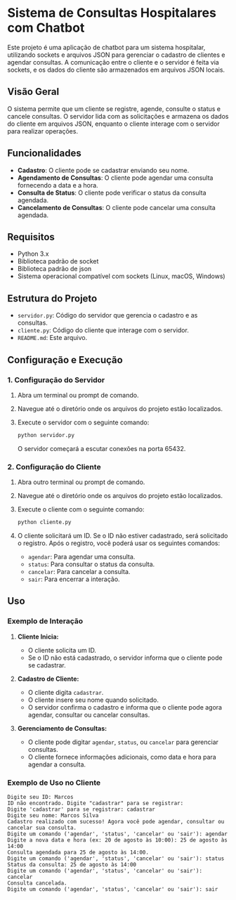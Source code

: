 # Sistema de Consultas Hospitalares com Chatbot

Este projeto é uma aplicação de chatbot para um sistema hospitalar, utilizando sockets e arquivos JSON para gerenciar o cadastro de clientes e agendar consultas. A comunicação entre o cliente e o servidor é feita via sockets, e os dados do cliente são armazenados em arquivos JSON locais.

## Visão Geral

O sistema permite que um cliente se registre, agende, consulte o status e cancele consultas. O servidor lida com as solicitações e armazena os dados do cliente em arquivos JSON, enquanto o cliente interage com o servidor para realizar operações.

## Funcionalidades

- **Cadastro**: O cliente pode se cadastrar enviando seu nome.
- **Agendamento de Consultas**: O cliente pode agendar uma consulta fornecendo a data e a hora.
- **Consulta de Status**: O cliente pode verificar o status da consulta agendada.
- **Cancelamento de Consultas**: O cliente pode cancelar uma consulta agendada.

## Requisitos

- Python 3.x
- Biblioteca padrão de socket
- Biblioteca padrão de json
- Sistema operacional compatível com sockets (Linux, macOS, Windows)

## Estrutura do Projeto

- `servidor.py`: Código do servidor que gerencia o cadastro e as consultas.
- `cliente.py`: Código do cliente que interage com o servidor.
- `README.md`: Este arquivo.

## Configuração e Execução

### 1. Configuração do Servidor

1. Abra um terminal ou prompt de comando.
2. Navegue até o diretório onde os arquivos do projeto estão localizados.
3. Execute o servidor com o seguinte comando:

    ```bash
    python servidor.py
    ```

   O servidor começará a escutar conexões na porta 65432.

### 2. Configuração do Cliente

1. Abra outro terminal ou prompt de comando.
2. Navegue até o diretório onde os arquivos do projeto estão localizados.
3. Execute o cliente com o seguinte comando:

    ```bash
    python cliente.py
    ```

4. O cliente solicitará um ID. Se o ID não estiver cadastrado, será solicitado o registro. Após o registro, você poderá usar os seguintes comandos:
   - `agendar`: Para agendar uma consulta.
   - `status`: Para consultar o status da consulta.
   - `cancelar`: Para cancelar a consulta.
   - `sair`: Para encerrar a interação.

## Uso

### Exemplo de Interação

1. **Cliente Inicia:**
    - O cliente solicita um ID.
    - Se o ID não está cadastrado, o servidor informa que o cliente pode se cadastrar.

2. **Cadastro de Cliente:**
    - O cliente digita `cadastrar`.
    - O cliente insere seu nome quando solicitado.
    - O servidor confirma o cadastro e informa que o cliente pode agora agendar, consultar ou cancelar consultas.

3. **Gerenciamento de Consultas:**
    - O cliente pode digitar `agendar`, `status`, ou `cancelar` para gerenciar consultas.
    - O cliente fornece informações adicionais, como data e hora para agendar a consulta.

### Exemplo de Uso no Cliente

```plaintext
Digite seu ID: Marcos
ID não encontrado. Digite "cadastrar" para se registrar:
Digite 'cadastrar' para se registrar: cadastrar
Digite seu nome: Marcos Silva
Cadastro realizado com sucesso! Agora você pode agendar, consultar ou cancelar sua consulta.
Digite um comando ('agendar', 'status', 'cancelar' ou 'sair'): agendar
Digite a nova data e hora (ex: 20 de agosto às 10:00): 25 de agosto às 14:00
Consulta agendada para 25 de agosto às 14:00.
Digite um comando ('agendar', 'status', 'cancelar' ou 'sair'): status
Status da consulta: 25 de agosto às 14:00
Digite um comando ('agendar', 'status', 'cancelar' ou 'sair'): cancelar
Consulta cancelada.
Digite um comando ('agendar', 'status', 'cancelar' ou 'sair'): sair